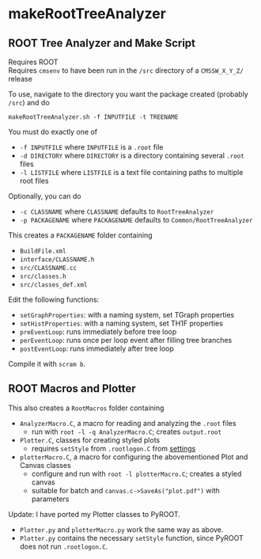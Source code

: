 # makeRootTreeAnalyzer
## ROOT Tree Analyzer and Make Script

Requires ROOT  
Requires `cmsenv` to have been run in the `/src` directory of a `CMSSW_X_Y_Z/` release

To use, navigate to the directory you want the package created (probably `/src`) and do
```
makeRootTreeAnalyzer.sh -f INPUTFILE -t TREENAME
```
You must do exactly one of
  * `-f INPUTFILE` where `INPUTFILE` is a `.root` file
  * `-d DIRECTORY` where `DIRECTORY` is a directory containing several `.root` files
  * `-l LISTFILE` where `LISTFILE` is a text file containing paths to multiple root files

Optionally, you can do
  * `-c CLASSNAME` where `CLASSNAME` defaults to `RootTreeAnalyzer`
  * `-p PACKAGENAME` where `PACKAGENAME` defaults to `Common/RootTreeAnalyzer`

This creates a `PACKAGENAME` folder containing
  * `BuildFile.xml`
  * `interface/CLASSNAME.h`
  * `src/CLASSNAME.cc`
  * `src/classes.h`
  * `src/classes_def.xml`

Edit the following functions:
  * `setGraphProperties`: with a naming system, set TGraph properties
  * `setHistProperties`: with a naming system, set TH1F properties
  * `preEventLoop`: runs immediately before tree loop
  * `perEventLoop`: runs once per loop event after filling tree branches
  * `postEventLoop`: runs immediately after tree loop

Compile it with `scram b`.

## ROOT Macros and Plotter

This also creates a `RootMacros` folder containing
  * `AnalyzerMacro.C`, a macro for reading and analyzing the `.root` files
    * run with `root -l -q AnalyzerMacro.C`; creates `output.root`
  * `Plotter.C`, classes for creating styled plots
    * requires `setStyle` from `.rootlogon.C` from [settings](https://github.com/rijuvenator/settings)
  * `plotterMacro.C`, a macro for configuring the abovementioned Plot and Canvas classes
    * configure and run with `root -l plotterMacro.C`; creates a styled canvas
    * suitable for batch and `canvas.c->SaveAs("plot.pdf")` with parameters

Update: I have ported my Plotter classes to PyROOT.
  * `Plotter.py` and `plotterMacro.py` work the same way as above.
  * `Plotter.py` contains the necessary `setStyle` function, since PyROOT does not run `.rootlogon.C`.
